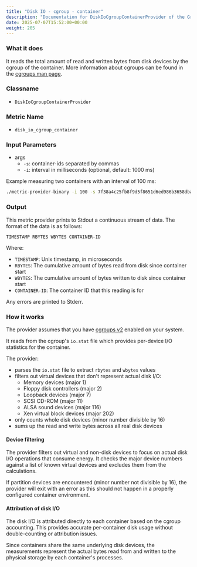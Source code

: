 ```yaml
---
title: "Disk IO - cgroup - container"
description: "Documentation for DiskIoCgroupContainerProvider of the Green Metrics Tool"
date: 2025-07-07T15:52:00+00:00
weight: 205
---
```


### What it does

It reads the total amount of read and written bytes from disk devices by the cgroup of the container. More information about cgroups can be found in the [cgroups man page](https://www.man7.org/linux/man-pages/man7/cgroups.7.html).

### Classname

- `DiskIoCgroupContainerProvider`

### Metric Name

- `disk_io_cgroup_container`

### Input Parameters

- args
  - `-s`: container-ids separated by commas
  - `-i`: interval in milliseconds (optional, default: 1000 ms)

Example measuring two containers with an interval of 100 ms:

```bash
./metric-provider-binary -i 100 -s 7f38a4c25fb8f9d5f8651d6ed986b3658dba20d1f5fec98a1f71c141c2b48f4b,c3592e1385d63f9c7810470b12aa00f7d6f7c0e2b9981ac2bdb4371126a0660a
```

### Output

This metric provider prints to Stdout a continuous stream of data. The format of the data is as follows:

`TIMESTAMP RBYTES WBYTES CONTAINER-ID`

Where:

- `TIMESTAMP`: Unix timestamp, in microseconds
- `RBYTES`: The cumulative amount of bytes read from disk since container start
- `WBYTES`: The cumulative amount of bytes written to disk since container start
- `CONTAINER-ID`: The container ID that this reading is for

Any errors are printed to Stderr.

### How it works

The provider assumes that you have [cgroups v2](https://www.man7.org/linux/man-pages/man7/cgroups.7.html) enabled on your system.

It reads from the cgroup's `io.stat` file which provides per-device I/O statistics for the container.

The provider:

- parses the `io.stat` file to extract `rbytes` and `wbytes` values
- filters out virtual devices that don't represent actual disk I/O:
  - Memory devices (major 1)
  - Floppy disk controllers (major 2)
  - Loopback devices (major 7)
  - SCSI CD-ROM (major 11)
  - ALSA sound devices (major 116)
  - Xen virtual block devices (major 202)
- only counts whole disk devices (minor number divisible by 16)
- sums up the read and write bytes across all real disk devices

#### Device filtering

The provider filters out virtual and non-disk devices to focus on actual disk I/O operations that consume energy. It checks the major device numbers against a list of known virtual devices and excludes them from the calculations.

If partition devices are encountered (minor number not divisible by 16), the provider will exit with an error as this should not happen in a properly configured container environment.

#### Attribution of disk I/O

The disk I/O is attributed directly to each container based on the cgroup accounting. This provides accurate per-container disk usage without double-counting or attribution issues.

Since containers share the same underlying disk devices, the measurements represent the actual bytes read from and written to the physical storage by each container's processes.
